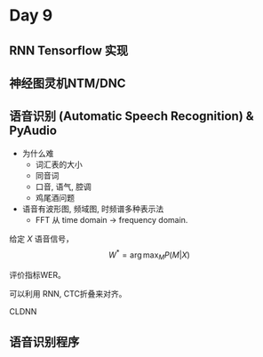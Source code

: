 # Day 9
## RNN Tensorflow 实现
## 神经图灵机NTM/DNC
## 语音识别 (Automatic Speech Recognition) & PyAudio
* 为什么难
    * 词汇表的大小
    * 同音词
    * 口音, 语气, 腔调
    * 鸡尾酒问题
* 语音有波形图, 频域图, 时频谱多种表示法
    * FFT 从 time domain $\to$ frequency domain.
    
给定 $X$ 语音信号，
$$
W^* = \arg\max_M P(M|X)
$$

评价指标WER。

可以利用 RNN, CTC折叠来对齐。

CLDNN

## 语音识别程序